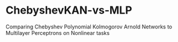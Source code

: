 # ChebyshevKAN-vs-MLP
Comparing Chebyshev Polynomial Kolmogorov Arnold Networks to Multilayer Perceptrons on Nonlinear tasks
